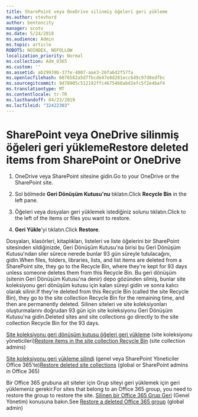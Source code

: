 ```yaml
---
title: SharePoint veya OneDrive silinmiş öğeleri geri yükleme
ms.author: stevhord
author: bentoncity
manager: scotv
ms.date: 5/24/2018
ms.audience: Admin
ms.topic: article
ROBOTS: NOINDEX, NOFOLLOW
localization_priority: Normal
ms.collection: Adm_O365
ms.custom: ''
ms.assetid: ab29939b-37fe-4007-aae3-26fa6d2f57fa
ms.openlocfilehash: 6076582a5d7fbcde47e8d281ecc649c97d8edfbc
ms.sourcegitcommit: 9d78905c512192ffc4675468abd2efc5f2e4baf4
ms.translationtype: MT
ms.contentlocale: tr-TR
ms.lasthandoff: 04/23/2019
ms.locfileid: "32422303"
---
```

# <a name="restore-deleted-items-from-sharepoint-or-onedrive"></a><span data-ttu-id="2f2be-102">SharePoint veya OneDrive silinmiş öğeleri geri yükleme</span><span class="sxs-lookup"><span data-stu-id="2f2be-102">Restore deleted items from SharePoint or OneDrive</span></span>

1. <span data-ttu-id="2f2be-103">OneDrive veya SharePoint sitesine gidin.</span><span class="sxs-lookup"><span data-stu-id="2f2be-103">Go to your OneDrive or the SharePoint site.</span></span>
    
2. <span data-ttu-id="2f2be-104">Sol bölmede **Geri Dönüşüm Kutusu'nu** tıklatın.</span><span class="sxs-lookup"><span data-stu-id="2f2be-104">Click **Recycle Bin** in the left pane.</span></span> 
    
3. <span data-ttu-id="2f2be-105">Öğeleri veya dosyaları geri yüklemek istediğiniz solunu tıklatın.</span><span class="sxs-lookup"><span data-stu-id="2f2be-105">Click to the left of the items or files you want to restore.</span></span>
    
4. <span data-ttu-id="2f2be-106">**Geri Yükle**'yi tıklatın.</span><span class="sxs-lookup"><span data-stu-id="2f2be-106">Click **Restore**.</span></span> 
    
<span data-ttu-id="2f2be-107">Dosyaları, klasörleri, kitaplıkları, listeleri ve liste öğelerini bir SharePoint sitesinden sildiğinizde, Geri Dönüşüm Kutusu'na birisi bu Geri Dönüşüm Kutusu'ndan siler sürece nerede bunlar 93 gün süreyle tutulacağını, gidin.</span><span class="sxs-lookup"><span data-stu-id="2f2be-107">When files, folders, libraries, lists, and list items are deleted from a SharePoint site, they go to the Recycle Bin, where they're kept for 93 days unless someone deletes them from this Recycle Bin.</span></span> <span data-ttu-id="2f2be-108">Bu geri dönüşüm (sitenin Geri Dönüşüm Kutusu'na denir) depo gözünden silmiş, bunlar site koleksiyonu geri dönüşüm kutusu için kalan süreyi gidin ve sonra kalıcı olarak silinir.</span><span class="sxs-lookup"><span data-stu-id="2f2be-108">If they're deleted from this Recycle Bin (called the site Recycle Bin), they go to the site collection Recycle Bin for the remaining time, and then are permanently deleted.</span></span> <span data-ttu-id="2f2be-109">Silinen siteleri ve site koleksiyonları oluşturmalarını doğrudan 93 gün için site koleksiyonu Geri Dönüşüm Kutusu'na gidin.</span><span class="sxs-lookup"><span data-stu-id="2f2be-109">Deleted sites and site collections go directly to the site collection Recycle Bin for the 93 days.</span></span>
  
<span data-ttu-id="2f2be-110">[Site koleksiyonu geri dönüşüm kutusu öğeleri geri yükleme](https://go.microsoft.com/fwlink/?linkid=867800) (site koleksiyonu yöneticileri)</span><span class="sxs-lookup"><span data-stu-id="2f2be-110">[Restore items in the site collection Recycle Bin](https://go.microsoft.com/fwlink/?linkid=867800) (site collection admins)</span></span> 
  
<span data-ttu-id="2f2be-111">[Site koleksiyonu geri yükleme silindi](https://go.microsoft.com/fwlink/?linkid=867660) (genel veya SharePoint Yöneticiler Office 365'te)</span><span class="sxs-lookup"><span data-stu-id="2f2be-111">[Restore deleted site collections](https://go.microsoft.com/fwlink/?linkid=867660) (global or SharePoint admins in Office 365)</span></span> 
  
<span data-ttu-id="2f2be-112">Bir Office 365 grubuna ait siteler için Grup siteyi geri yüklemek için geri yüklemeniz gerekir.</span><span class="sxs-lookup"><span data-stu-id="2f2be-112">For sites that belong to an Office 365 group, you need to restore the group to restore the site.</span></span> <span data-ttu-id="2f2be-113">[Silinen bir Office 365 Grup Geri](https://go.microsoft.com/fwlink/?linkid=867802) (Genel Yönetim) konusuna bakın.</span><span class="sxs-lookup"><span data-stu-id="2f2be-113">See [Restore a deleted Office 365 group](https://go.microsoft.com/fwlink/?linkid=867802) (global admin)</span></span> 
  

